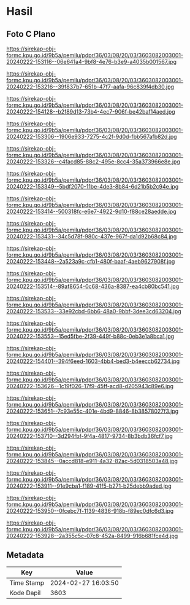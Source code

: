 # Hasil

## Foto C Plano

https://sirekap-obj-formc.kpu.go.id/9b5a/pemilu/pdpr/36/03/08/20/03/3603082003001-20240222-153116--06e641a4-9bf8-4e76-b3e9-a4035b001567.jpg

https://sirekap-obj-formc.kpu.go.id/9b5a/pemilu/pdpr/36/03/08/20/03/3603082003001-20240222-153216--39f837b7-651b-47f7-aafa-96c839f4db30.jpg

https://sirekap-obj-formc.kpu.go.id/9b5a/pemilu/pdpr/36/03/08/20/03/3603082003001-20240222-154128--b2f89d13-73b4-4ec7-906f-be42baf14aed.jpg

https://sirekap-obj-formc.kpu.go.id/9b5a/pemilu/pdpr/36/03/08/20/03/3603082003001-20240222-153306--1906e933-7275-4c2f-9d0d-fbb567afb82d.jpg

https://sirekap-obj-formc.kpu.go.id/9b5a/pemilu/pdpr/36/03/08/20/03/3603082003001-20240222-153326--c4facd85-88c2-495e-8cc4-35a373966e8e.jpg

https://sirekap-obj-formc.kpu.go.id/9b5a/pemilu/pdpr/36/03/08/20/03/3603082003001-20240222-153349--5bdf2070-11be-4de3-8b84-6d21b5b2c94e.jpg

https://sirekap-obj-formc.kpu.go.id/9b5a/pemilu/pdpr/36/03/08/20/03/3603082003001-20240222-153414--500318fc-e6e7-4922-9d10-f88ce28aedde.jpg

https://sirekap-obj-formc.kpu.go.id/9b5a/pemilu/pdpr/36/03/08/20/03/3603082003001-20240222-153431--34c5d78f-980c-437e-967f-da1d92b68c84.jpg

https://sirekap-obj-formc.kpu.go.id/9b5a/pemilu/pdpr/36/03/08/20/03/3603082003001-20240222-153448--2a523a9c-cfb1-480f-baaf-4aeb9627908f.jpg

https://sirekap-obj-formc.kpu.go.id/9b5a/pemilu/pdpr/36/03/08/20/03/3603082003001-20240222-153514--89af8654-0c68-436a-8387-ea4cb80bc541.jpg

https://sirekap-obj-formc.kpu.go.id/9b5a/pemilu/pdpr/36/03/08/20/03/3603082003001-20240222-153533--33e92cbd-6bb6-48a0-9bbf-3dee3cd63204.jpg

https://sirekap-obj-formc.kpu.go.id/9b5a/pemilu/pdpr/36/03/08/20/03/3603082003001-20240222-153553--15ed5fbe-2f39-449f-b88c-0eb3e1a8bca1.jpg

https://sirekap-obj-formc.kpu.go.id/9b5a/pemilu/pdpr/36/03/08/20/03/3603082003001-20240222-154401--394f6eed-1603-4bb4-bed3-b4eeccb62734.jpg

https://sirekap-obj-formc.kpu.go.id/9b5a/pemilu/pdpr/36/03/08/20/03/3603082003001-20240222-153626--1c19f026-17f9-45ff-acd8-d205943c89e6.jpg

https://sirekap-obj-formc.kpu.go.id/9b5a/pemilu/pdpr/36/03/08/20/03/3603082003001-20240222-153651--7c93e55c-401e-4bd9-8846-8b38578027f3.jpg

https://sirekap-obj-formc.kpu.go.id/9b5a/pemilu/pdpr/36/03/08/20/03/3603082003001-20240222-153710--3d294fbf-9f4a-4817-9734-8b3bdb36fcf7.jpg

https://sirekap-obj-formc.kpu.go.id/9b5a/pemilu/pdpr/36/03/08/20/03/3603082003001-20240222-153845--0accd818-e911-4a32-82ac-5d0318503a48.jpg

https://sirekap-obj-formc.kpu.go.id/9b5a/pemilu/pdpr/36/03/08/20/03/3603082003001-20240222-153911--91e9cba1-f189-41f5-b271-b25debb9aded.jpg

https://sirekap-obj-formc.kpu.go.id/9b5a/pemilu/pdpr/36/03/08/20/03/3603082003001-20240222-153950--0fcebc7f-1139-4836-918b-f89ec0dfc6d3.jpg

https://sirekap-obj-formc.kpu.go.id/9b5a/pemilu/pdpr/36/03/08/20/03/3603082003001-20240222-153928--2a355c5c-07c8-452a-8499-916b681fce4d.jpg


## Metadata

| Key        | Value               |
| ---------- | ------------------- |
| Time Stamp | 2024-02-27 16:03:50 |
| Kode Dapil | 3603                |



